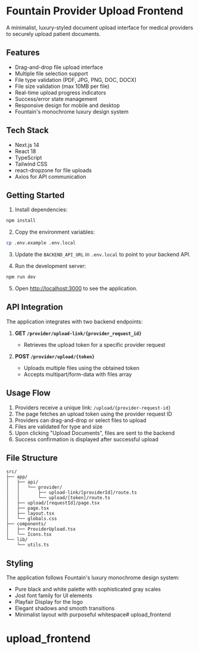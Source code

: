 # Fountain Provider Upload Frontend

A minimalist, luxury-styled document upload interface for medical providers to securely upload patient documents.

## Features

- Drag-and-drop file upload interface
- Multiple file selection support
- File type validation (PDF, JPG, PNG, DOC, DOCX)
- File size validation (max 10MB per file)
- Real-time upload progress indicators
- Success/error state management
- Responsive design for mobile and desktop
- Fountain's monochrome luxury design system

## Tech Stack

- Next.js 14
- React 18
- TypeScript
- Tailwind CSS
- react-dropzone for file uploads
- Axios for API communication

## Getting Started

1. Install dependencies:
```bash
npm install
```

2. Copy the environment variables:
```bash
cp .env.example .env.local
```

3. Update the `BACKEND_API_URL` in `.env.local` to point to your backend API.

4. Run the development server:
```bash
npm run dev
```

5. Open [http://localhost:3000](http://localhost:3000) to see the application.

## API Integration

The application integrates with two backend endpoints:

1. **GET `/provider/upload-link/{provider_request_id}`**
   - Retrieves the upload token for a specific provider request

2. **POST `/provider/upload/{token}`**
   - Uploads multiple files using the obtained token
   - Accepts multipart/form-data with files array

## Usage Flow

1. Providers receive a unique link: `/upload/{provider-request-id}`
2. The page fetches an upload token using the provider request ID
3. Providers can drag-and-drop or select files to upload
4. Files are validated for type and size
5. Upon clicking "Upload Documents", files are sent to the backend
6. Success confirmation is displayed after successful upload

## File Structure

```
src/
├── app/
│   ├── api/
│   │   └── provider/
│   │       ├── upload-link/[providerId]/route.ts
│   │       └── upload/[token]/route.ts
│   ├── upload/[requestId]/page.tsx
│   ├── page.tsx
│   ├── layout.tsx
│   └── globals.css
├── components/
│   ├── ProviderUpload.tsx
│   └── Icons.tsx
└── lib/
    └── utils.ts
```

## Styling

The application follows Fountain's luxury monochrome design system:
- Pure black and white palette with sophisticated gray scales
- Jost font family for UI elements
- Playfair Display for the logo
- Elegant shadows and smooth transitions
- Minimalist layout with purposeful whitespace# upload_frontend
# upload_frontend
